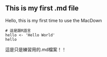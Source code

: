 ## This is my first .md file
Hello, this is my first time to use the MacDown

```
# 這是跟R語言
hello <- 'Hello World'
hello
```
這是只是練習用的.md檔案！！